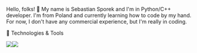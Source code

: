 Hello, folks! 👋
My name is Sebastian Sporek and I'm in Python/C++ developer. I'm from Poland and currently learning how to code by my hand.
For now, I don't have any commercial experience, but I'm really in coding.

🔧 Technologies & Tools

![](https://img.shields.io/badge/Code-Python-informational?style=flat&logo=<LOGO_NAME>&logoColor=white&color=2bbc8a)![](https://img.shields.io/badge/Code-C++-informational?style=flat&logo=<LOGO_NAME>&logoColor=white&color=2bbc8a)
